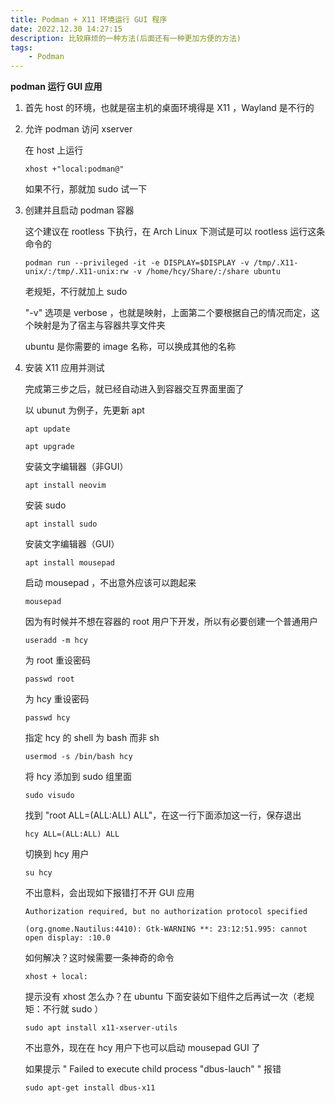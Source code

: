 ```yaml
---
title: Podman + X11 环境运行 GUI 程序
date: 2022.12.30 14:27:15
description: 比较麻烦的一种方法(后面还有一种更加方便的方法)
tags:
    - Podman 
---
```


**podman 运行 GUI 应用**

1. 首先 host 的环境，也就是宿主机的桌面环境得是 X11 ，Wayland 是不行的

2. 允许 podman 访问 xserver

    在 host 上运行
    
    ```
    xhost +"local:podman@"
    ```
    
    如果不行，那就加 sudo 试一下
    
3. 创建并且启动 podman 容器

    这个建议在 rootless 下执行，在 Arch Linux 下测试是可以 rootless 运行这条命令的
    
    ```
    podman run --privileged -it -e DISPLAY=$DISPLAY -v /tmp/.X11-unix/:/tmp/.X11-unix:rw -v /home/hcy/Share/:/share ubuntu
    ```
    
    老规矩，不行就加上 sudo
    
    "-v" 选项是 verbose ，也就是映射，上面第二个要根据自己的情况而定，这个映射是为了宿主与容器共享文件夹
    
    ubuntu 是你需要的 image 名称，可以换成其他的名称
    
    
4. 安装 X11 应用并测试

    完成第三步之后，就已经自动进入到容器交互界面里面了
    
    以 ubunut 为例子，先更新 apt
    
    ```
    apt update
    ```
    
    ```
    apt upgrade
    ```

    安装文字编辑器（非GUI）
    
    ```
    apt install neovim
    ```
    
    安装 sudo
    
    ```
    apt install sudo
    ```

    安装文字编辑器（GUI）
    
    ```
    apt install mousepad
    ```
    
    启动 mousepad ，不出意外应该可以跑起来
    
    ```
    mousepad
    ```
    
    因为有时候并不想在容器的 root 用户下开发，所以有必要创建一个普通用户
    
    ```
    useradd -m hcy
    ```
    
    为 root 重设密码
    
    ```
    passwd root
    ```
    
    为 hcy 重设密码
    
    ```
    passwd hcy
    ```
    
    指定 hcy 的 shell 为 bash 而非 sh
    
    ```
    usermod -s /bin/bash hcy
    ```
    
    将 hcy 添加到 sudo 组里面
    
    ```
    sudo visudo
    ```
    
    找到 "root ALL=(ALL:ALL) ALL"，在这一行下面添加这一行，保存退出
    
    ```
    hcy ALL=(ALL:ALL) ALL
    ```
    
    
    切换到 hcy 用户
    
    ```
    su hcy
    ```
    
    不出意料，会出现如下报错打不开 GUI 应用
    
    ```
    Authorization required, but no authorization protocol specified

    (org.gnome.Nautilus:4410): Gtk-WARNING **: 23:12:51.995: cannot open display: :10.0
    ```
    
    如何解决？这时候需要一条神奇的命令
    
    ```
    xhost + local:
    ```
    
    提示没有 xhost 怎么办？在 ubuntu 下面安装如下组件之后再试一次（老规矩：不行就 sudo ）
    
    ```
    sudo apt install x11-xserver-utils
    ```
    
    不出意外，现在在 hcy 用户下也可以启动 mousepad GUI 了


    如果提示 " Failed to execute child process "dbus-lauch" " 报错
    
    ```
    sudo apt-get install dbus-x11
    ```
    

